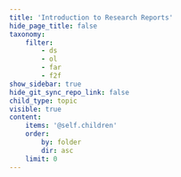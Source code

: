```yaml
---
title: 'Introduction to Research Reports'
hide_page_title: false
taxonomy:
    filter:
        - ds
        - ol
        - far
        - f2f
show_sidebar: true
hide_git_sync_repo_link: false
child_type: topic
visible: true
content:
    items: '@self.children'
    order:
        by: folder
        dir: asc
    limit: 0
---
```

